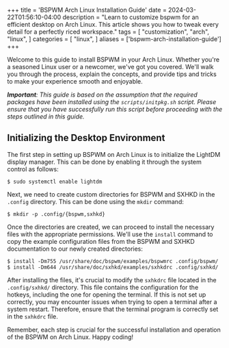 +++
title = 'BSPWM Arch Linux Installation Guide'
date = 2024-03-22T01:56:10-04:00
description = "Learn to customize bspwm for an efficient desktop on Arch Linux. This article shows you how to tweak every detail for a perfectly riced workspace."
tags = [
    "customization",
    "arch",
    "linux",
]
categories = [
    "linux",
]
aliases = ['bspwm-arch-installation-guide']
+++

Welcome to this guide to install BSPWM in your Arch Linux. Whether you're a seasoned Linux user or a newcomer, we've got you covered. We'll walk you through the process, explain the concepts, and provide tips and tricks to make your experience smooth and enjoyable.

***Important**: This guide is based on the assumption that the required packages have been installed using the `scripts/initpkg.sh` script. Please ensure that you have successfully run this script before proceeding with the steps outlined in this guide.*

## Initializing the Desktop Environment

The first step in setting up BSPWM on Arch Linux is to initialize the LightDM display manager. This can be done by enabling it through the system control as follows:

    $ sudo systemctl enable lightdm

Next, we need to create custom directories for BSPWM and SXHKD  in the `.config` directory. This can be done using the `mkdir` command:

    $ mkdir -p .config/{bspwm,sxhkd}

Once the directories are created, we can proceed to install the necessary files with the appropriate permissions. We'll use the `install` command to copy the example configuration files from the BSPWM and SXHKD documentation to our newly created directories:

    $ install -Dm755 /usr/share/doc/bspwm/examples/bspwmrc .config/bspwm/
    $ install -Dm644 /usr/share/doc/sxhkd/examples/sxhkdrc .config/sxhkd/

After installing the files, it's crucial to modify the `sxhkdrc` file located in the `.config/sxhkd/` directory. This file contains the configuration for the hotkeys, including the one for opening the terminal. If this is not set up correctly, you may encounter issues when trying to open a terminal after a system restart. Therefore, ensure that the terminal program is correctly set in the `sxhkdrc` file.

Remember, each step is crucial for the successful installation and operation of the BSPWM on Arch Linux. Happy coding!
